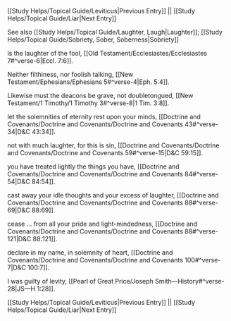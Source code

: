 [[Study Helps/Topical Guide/Leviticus|Previous Entry]]  ||  [[Study Helps/Topical Guide/Liar|Next Entry]]

 See also [[Study Helps/Topical Guide/Laughter, Laugh|Laughter]]; [[Study Helps/Topical Guide/Sobriety, Sober, Soberness|Sobriety]]

 is the laughter of the fool, [[Old Testament/Ecclesiastes/Ecclesiastes 7#^verse-6|Eccl. 7:6]].

 Neither filthiness, nor foolish talking, [[New Testament/Ephesians/Ephesians 5#^verse-4|Eph. 5:4]].

 Likewise must the deacons be grave, not doubletongued, [[New Testament/1 Timothy/1 Timothy 3#^verse-8|1 Tim. 3:8]].

 let the solemnities of eternity rest upon your minds, [[Doctrine and Covenants/Doctrine and Covenants/Doctrine and Covenants 43#^verse-34|D&C 43:34]].

 not with much laughter, for this is sin, [[Doctrine and Covenants/Doctrine and Covenants/Doctrine and Covenants 59#^verse-15|D&C 59:15]].

 you have treated lightly the things you have, [[Doctrine and Covenants/Doctrine and Covenants/Doctrine and Covenants 84#^verse-54|D&C 84:54]].

 cast away your idle thoughts and your excess of laughter, [[Doctrine and Covenants/Doctrine and Covenants/Doctrine and Covenants 88#^verse-69|D&C 88:69]].

 cease ... from all your pride and light-mindedness, [[Doctrine and Covenants/Doctrine and Covenants/Doctrine and Covenants 88#^verse-121|D&C 88:121]].

 declare in my name, in solemnity of heart, [[Doctrine and Covenants/Doctrine and Covenants/Doctrine and Covenants 100#^verse-7|D&C 100:7]].

 I was guilty of levity, [[Pearl of Great Price/Joseph Smith—History#^verse-28|JS—H 1:28]].

[[Study Helps/Topical Guide/Leviticus|Previous Entry]]  ||  [[Study Helps/Topical Guide/Liar|Next Entry]]
